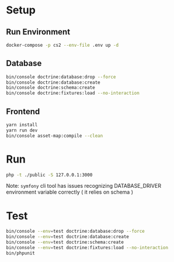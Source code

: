 # Setup

## Run Environment
```bash
docker-compose -p cs2 --env-file .env up -d
```

## Database
```bash
bin/console doctrine:database:drop --force
bin/console doctrine:database:create
bin/console doctrine:schema:create
bin/console doctrine:fixtures:load --no-interaction 
```

## Frontend
```bash
yarn install
yarn run dev
bin/console asset-map:compile --clean
```

# Run
```bash
php -t ./public -S 127.0.0.1:3000
```
Note: ```symfony``` cli tool has issues recognizing DATABASE_DRIVER environment variable correctly ( it relies on schema )

# Test
```bash
bin/console --env=test doctrine:database:drop --force
bin/console --env=test doctrine:database:create
bin/console --env=test doctrine:schema:create
bin/console --env=test doctrine:fixtures:load --no-interaction 
bin/phpunit
```
